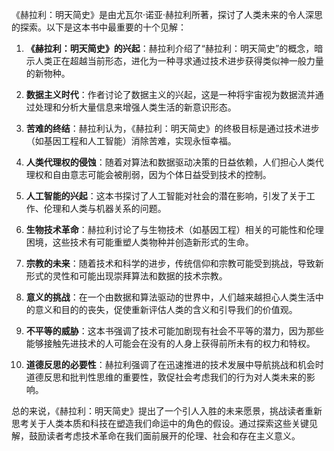 《赫拉利：明天简史》是由尤瓦尔·诺亚·赫拉利所著，探讨了人类未来的令人深思的探索。以下是这本书中最重要的十个见解：

1. **《赫拉利：明天简史》的兴起**：赫拉利介绍了“赫拉利：明天简史”的概念，暗示人类正在超越当前形态，进化为一种寻求通过技术进步获得类似神一般力量的新物种。

2. **数据主义时代**：作者讨论了数据主义的兴起，这是一种将宇宙视为数据流并通过处理和分析大量信息来增强人类生活的新意识形态。

3. **苦难的终结**：赫拉利认为，《赫拉利：明天简史》的终极目标是通过技术进步（如基因工程和人工智能）消除苦难，实现永恒幸福。

4. **人类代理权的侵蚀**：随着对算法和数据驱动决策的日益依赖，人们担心人类代理权和自由意志可能会被削弱，因为个体日益受到技术的控制。

5. **人工智能的兴起**：这本书探讨了人工智能对社会的潜在影响，引发了关于工作、伦理和人类与机器关系的问题。

6. **生物技术革命**：赫拉利讨论了与生物技术（如基因工程）相关的可能性和伦理困境，这些技术有可能重塑人类物种并创造新形式的生命。

7. **宗教的未来**：随着技术和科学的进步，传统信仰和宗教可能受到挑战，导致新形式的灵性和可能出现崇拜算法和数据的技术宗教。

8. **意义的挑战**：在一个由数据和算法驱动的世界中，人们越来越担心人类生活中的意义和目的的丧失，促使重新评估人类的含义和引导我们的价值观。

9. **不平等的威胁**：这本书强调了技术可能加剧现有社会不平等的潜力，因为那些能够接触先进技术的人可能会在没有的人身上获得前所未有的权力和特权。

10. **道德反思的必要性**：赫拉利强调了在迅速推进的技术发展中导航挑战和机会时道德反思和批判性思维的重要性，敦促社会考虑我们的行为对人类未来的影响。

总的来说，《赫拉利：明天简史》提出了一个引人入胜的未来愿景，挑战读者重新思考关于人类本质和科技在塑造我们命运中的角色的假设。通过探索这些关键见解，鼓励读者考虑技术革命在我们面前展开的伦理、社会和存在主义意义。